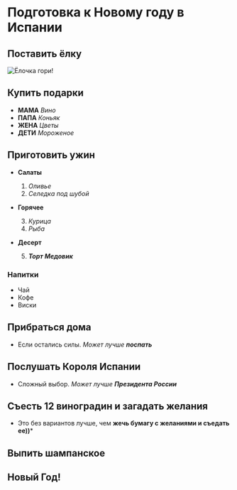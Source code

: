 # Подготовка к Новому году в Испании

## Поставить ёлку

![Ёлочка гори!](CrTree.webp)

## Купить подарки

* **МАМА** *Вино*
* **ПАПА** *Коньяк*
* **ЖЕНА** *Цветы*
* **ДЕТИ** *Мороженое*

## Приготовить ужин
* **Салаты**

    1. *Оливье*
    2. *Селедка под шубой*
* **Горячее**

    3. _Курица_
    4. _Рыба_
* **Десерт**

    5. _**Торт Медовик**_
### Напитки
* Чай
* Кофе
* Виски

## Прибраться дома

+ Если остались силы. *Может лучше __поспать__*

## Послушать Короля Испании

* Сложный выбор. *Может лучше __Президента России__*


## Съесть 12 виноградин и загадать желания

* Это без вариантов лучше, чем __жечь бумагу с желаниями и съедать ее))__*

## Выпить шампанское

## Новый Год!


